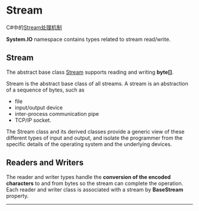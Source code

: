 # Stream

C#中的[Stream处理机制][File and Stream I/O]

**System.IO** namespace contains types related to stream read/write.
<!--more-->

## Stream
The abstract base class [Stream][Steam Class] supports reading and writing **byte[]**.

Stream is the abstract base class of all streams.
A stream is an abstraction of a sequence of bytes, such as
- file
- input/output device
- inter-process communication pipe
- TCP/IP socket.

The Stream class and its derived classes provide a generic view
of these different types of input and output,
and isolate the programmer from the specific details
of the operating system and the underlying devices.

## Readers and Writers
The reader and writer types handle the **conversion of the encoded characters**
to and from bytes so the stream can complete the operation.
Each reader and writer class is associated with a stream by **BaseStream** property.

---
[File and Stream I/O]: https://msdn.microsoft.com/en-US/library/k3352a4t.aspx
[Steam Class]: https://msdn.microsoft.com/en-us/library/system.io.stream.aspx
